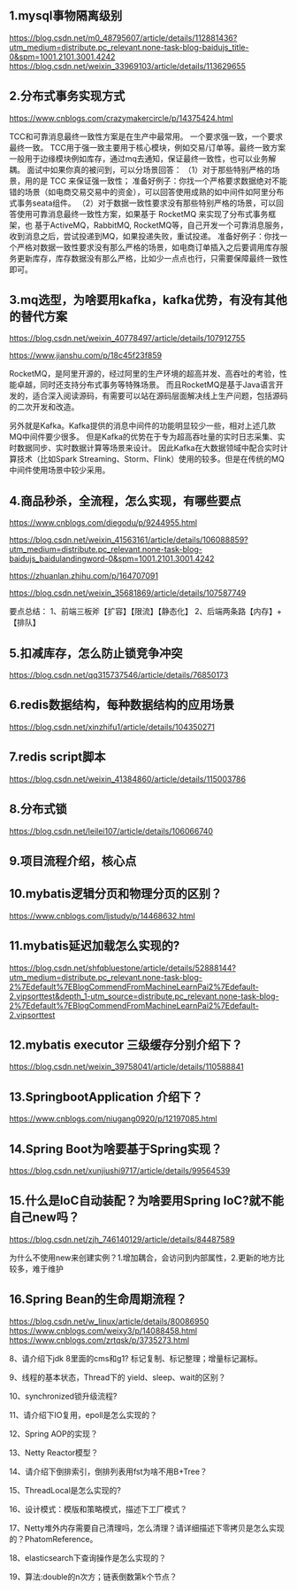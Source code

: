 ## 1.mysql事物隔离级别
https://blog.csdn.net/m0_48795607/article/details/112881436?utm_medium=distribute.pc_relevant.none-task-blog-baidujs_title-0&spm=1001.2101.3001.4242
https://blog.csdn.net/weixin_33969103/article/details/113629655

## 2.分布式事务实现方式
https://www.cnblogs.com/crazymakercircle/p/14375424.html

TCC和可靠消息最终一致性方案是在生产中最常用。
一个要求强一致，一个要求最终一致。
TCC用于强一致主要用于核心模块，例如交易/订单等。最终一致方案一般用于边缘模块例如库存，通过mq去通知，保证最终一致性，也可以业务解耦。
面试中如果你真的被问到，可以分场景回答：
（1）对于那些特别严格的场景，用的是 TCC 来保证强一致性；
准备好例子：你找一个严格要求数据绝对不能错的场景（如电商交易交易中的资金），可以回答使用成熟的如中间件如阿里分布式事务seata组件。
（2）对于数据一致性要求没有那些特别严格的场景，可以回答使用可靠消息最终一致性方案，如果基于 RocketMQ 来实现了分布式事务框架，也
基于ActiveMQ，RabbitMQ, RocketMQ等，自己开发一个可靠消息服务，收到消息之后，尝试投递到MQ，如果投递失败，重试投递。
准备好例子：你找一个严格对数据一致性要求没有那么严格的场景，如电商订单插入之后要调用库存服务更新库存，库存数据没有那么严格，比如少一点点也行，只需要保障最终一致性即可。

## 3.mq选型，为啥要用kafka，kafka优势，有没有其他的替代方案
https://blog.csdn.net/weixin_40778497/article/details/107912755

https://www.jianshu.com/p/18c45f23f859

RocketMQ，是阿里开源的，经过阿里的生产环境的超高并发、高吞吐的考验，性能卓越，同时还支持分布式事务等特殊场景。
而且RocketMQ是基于Java语言开发的，适合深入阅读源码，有需要可以站在源码层面解决线上生产问题，包括源码的二次开发和改造。

另外就是Kafka。Kafka提供的消息中间件的功能明显较少一些，相对上述几款MQ中间件要少很多。
但是Kafka的优势在于专为超高吞吐量的实时日志采集、实时数据同步、实时数据计算等场景来设计。
因此Kafka在大数据领域中配合实时计算技术（比如Spark Streaming、Storm、Flink）使用的较多。但是在传统的MQ中间件使用场景中较少采用。

## 4.商品秒杀，全流程，怎么实现，有哪些要点
https://www.cnblogs.com/diegodu/p/9244955.html

https://blog.csdn.net/weixin_41563161/article/details/106088859?utm_medium=distribute.pc_relevant.none-task-blog-baidujs_baidulandingword-0&spm=1001.2101.3001.4242

https://zhuanlan.zhihu.com/p/164707091

https://blog.csdn.net/weixin_35681869/article/details/107587749

要点总结：
1、前端三板斧【扩容】【限流】【静态化】
2、后端两条路【内存】+【排队】

## 5.扣减库存，怎么防止锁竞争冲突
https://blog.csdn.net/qq315737546/article/details/76850173

## 6.redis数据结构，每种数据结构的应用场景
https://blog.csdn.net/xinzhifu1/article/details/104350271

## 7.redis script脚本
https://blog.csdn.net/weixin_41384860/article/details/115003786

## 8.分布式锁
https://blog.csdn.net/leilei107/article/details/106066740

## 9.项目流程介绍，核心点

## 10.mybatis逻辑分页和物理分页的区别？
https://www.cnblogs.com/ljstudy/p/14468632.html

## 11.mybatis延迟加载怎么实现的?
https://blog.csdn.net/shfqbluestone/article/details/52888144?utm_medium=distribute.pc_relevant.none-task-blog-2%7Edefault%7EBlogCommendFromMachineLearnPai2%7Edefault-2.vipsorttest&depth_1-utm_source=distribute.pc_relevant.none-task-blog-2%7Edefault%7EBlogCommendFromMachineLearnPai2%7Edefault-2.vipsorttest

## 12.mybatis executor 三级缓存分别介绍下？
https://blog.csdn.net/weixin_39758041/article/details/110588841

## 13.SpringbootApplication 介绍下？
https://www.cnblogs.com/niugang0920/p/12197085.html

## 14.Spring Boot为啥要基于Spring实现？
https://blog.csdn.net/xunjiushi9717/article/details/99564539

## 15.什么是IoC自动装配？为啥要用Spring IoC?就不能自己new吗？
https://blog.csdn.net/zjh_746140129/article/details/84487589

为什么不使用new来创建实例？1.增加耦合，会访问到内部属性，2.更新的地方比较多，难于维护

## 16.Spring Bean的生命周期流程？
https://blog.csdn.net/w_linux/article/details/80086950
https://www.cnblogs.com/weixy3/p/14088458.html
https://www.cnblogs.com/zrtqsk/p/3735273.html
    
8、请介绍下jdk 8里面的cms和g1? 标记复制、标记整理；增量标记漏标。

9、线程的基本状态，Thread下的 yield、sleep、wait的区别？

10、synchronized锁升级流程?

11、请介绍下IO复用，epoll是怎么实现的？

12、Spring AOP的实现？

13、Netty Reactor模型？

14、请介绍下倒排索引，倒排列表用fst为啥不用B+Tree？

15、ThreadLocal是怎么实现的?

16、设计模式：模版和策略模式，描述下工厂模式？

17、Netty堆外内存需要自己清理吗，怎么清理？请详细描述下零拷贝是怎么实现的？PhatomReference。

18、elasticsearch下查询操作是怎么实现的？

19、算法:double的n次方；链表倒数第k个节点？

